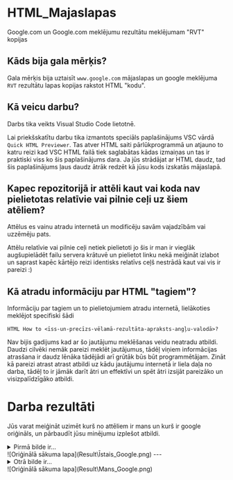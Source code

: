 # HTML_Majaslapas
Google.com un Google.com meklējumu rezultātu meklējumam "RVT" kopijas

## Kāds bija gala mērķis?
Gala mērķis bija uztaisīt `www.google.com` mājaslapas un google meklējuma `RVT` rezultātu lapas kopijas rakstot HTML "kodu".

## Kā veicu darbu?
Darbs tika veikts Visual Studio Code lietotnē.

Lai priekšskatītu darbu tika izmantots speciāls paplašinājums VSC vārdā `Quick HTML Previewer`. Tas atver HTML saiti pārlūkprogrammā un atjauno to katru reizi kad VSC HTML failā tiek saglabātas kādas izmaiņas un tas ir praktiski viss ko šis paplašinājums dara. Ja jūs strādājat ar HTML daudz, tad šis paplašinājums ļaus daudz ātrāk redzēt kā jūsu kods izskatās mājaslapā.

## Kapec repozitorijā ir attēli kaut vai koda nav pielietotas relatīvie vai pilnie ceļi uz šiem atēliem?
Attēlus es vainu atradu internetā un modificēju savām vajadzībām vai uzzēmēju pats.

Attēlu relatīvie vai pilnie ceļi netiek pielietoti jo šis ir man ir vieglāk augšupielādēt failu servera krātuvē un pielietot linku nekā meiģināt izlabot un saprast kapēc kārtējo reizi identisks relatīvs ceļš nestrādā kaut vai vis ir pareizi :)

## Kā atradu informāciju par HTML "tagiem"?
Informāciju par tagiem un to pielietojumiem atradu internetā, lielākoties meklējot specifiski šādi
```
HTML How to <īss-un-precīzs-vēlamā-rezultāta-apraksts-angļu-valodā>?
```
Nav bijis gadijums kad ar šo jautājumu meklēšanas veidu neatradu atbildi. Daudzi cilvēki nemāk pareizi meklēt jautājumus, tādēļ  viņiem informācijas atrasšana ir daudz lēnāka tādējādi arī grūtāk būs būt programmētājam. Zināt kā pareizi atrast atrast atbildi uz kādu jautājumu internetā ir liela daļa no darba, tādēļ to ir jāmāk darīt ātri un effektīvi un spēt ātri izsijāt pareizāko un visizpalīdzīgāko atbildi.

# Darba rezultāti
Jūs varat meiģināt uzimēt kurš no attēliem ir mans un kurš ir google oriģināls, un pārbaudīt jūsu minējumu izplešot atbildi.

<details>
  <summary>Pirmā bilde ir...</summary>
  Oriģinālā sākuma lapa.
</details>
![Oriģinālā sākuma lapa](Result\Īstais_Google.png)
---
<details>
  <summary>Otrā bilde ir...</summary>
  Mans Google sākumlapas veidošanas meiģinājums
</details>
![Oriģinālā sākuma lapa](Result\Mans_Google.png)

